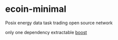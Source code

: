 # ecoin-minimal

Posix energy data task trading open source network

only one dependency extractable <a href="http://www.paxjack.com/deps/boost1.47.0.zip">boost</a>
